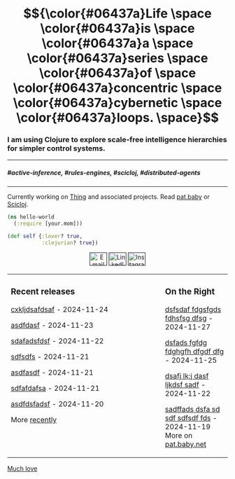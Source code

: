 # $${\color{#06437a}Life \space \color{#06437a}is \space \color{#06437a}a \space \color{#06437a}series \space \color{#06437a}of \space \color{#06437a}concentric \space \color{#06437a}cybernetic \space \color{#06437a}loops. \space}$$

### I am using Clojure to explore scale-free intelligence hierarchies for simpler control systems.
---
##### #active-inference, #rules-engines, #scicloj, #distributed-agents
---
Currently working on [Thing](https://website.io/) and associated projects. Read [pat.baby](https://pat.baby/) or <a href="https://github.com/scicloj">Scicloj</a>.
```clj
(ns hello-world
  (:require [your.mom]))

(def self {:lover? true,
           :clojurian? true})

```
<p align="center">
<a href=""><img src="https://github.com/simple-icons/simple-icons/blob/develop/icons/gmail.svg" alt="Email" height="30" width="40" /></a>
<a href="" target="_blank"><img src="https://raw.githubusercontent.com/rahuldkjain/github-profile-readme-generator/master/src/images/icons/Social/linked-in-alt.svg" alt="LinkedIn" height="30" width="40" /></a>
<a href="" target="_blank"><img src="https://raw.githubusercontent.com/rahuldkjain/github-profile-readme-generator/master/src/images/icons/Social/instagram.svg" alt="Instagram" height="30" width="40" /></a>
</p>
<table align="center">
  <tr>
  <td valign="top" width="70%">
    
### Recent releases

[cxkljdsafdsaf](https://github.com/patbrown/) - 2024-11-24

[asdfdasf](https://github.com/patbrown) - 2024-11-23

[sdafadsfdsf](https://github.com/patbrown) - 2024-11-22

[sdfsdfs](https://github.com/patbrown) - 2024-11-21

[asdfasdf](https://github.com/patbrown) - 2024-11-21

[sdfafdafsa](https://github.com/patbrown) - 2024-11-21

[asdfdsfadsf](https://github.com/patbrown) - 2024-11-20

More [recently](https://github.com/patbrown)
</td>
<td valign="top" width="40%">

### On the Right

[dsfsdaf fdgsfgds fdhsfsg dfsg](https://pat.baby) - 2024-11-27

[dsfads fgfdg fdghgfh dfgdf dfg](https://pat.baby) - 2024-11-25

[dsafj  lk;j dasf ljkdsf sadf](https://pat.baby) - 2024-11-22

[sadffads dsfa sd sdf sdfsdf fds](https://pat.baby) - 2024-11-19
More on [pat.baby.net](https://pat.baby/)
</td>
</tr>
</table>



<a href="https://pat.baby/">Much love</a>
